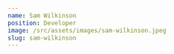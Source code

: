 ```yaml
---
name: Sam Wilkinson
position: Developer
image: /src/assets/images/sam-wilkinson.jpeg
slug: sam-wilkinson
---
```

